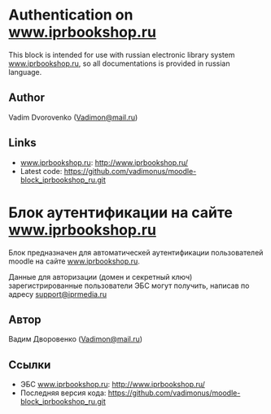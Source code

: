 Authentication on www.iprbookshop.ru
===============================

This block is intended for use with russian electronic library system www.iprbookshop.ru, 
so all documentations is provided in russian language.

Author
------
Vadim Dvorovenko (Vadimon@mail.ru)

Links
-----

- www.iprbookshop.ru: http://www.iprbookshop.ru/
- Latest code: https://github.com/vadimonus/moodle-block_iprbookshop_ru.git



Блок аутентификации на сайте www.iprbookshop.ru
========================================

Блок предназначен для автоматическей аутентификации пользователей moodle на сайте www.iprbookshop.ru.

Данные для авторизации (домен и секретный ключ) зарегистрированные пользователи ЭБС могут получить, написав по адресу support@iprmedia.ru

Автор
------
Вадим Дворовенко (Vadimon@mail.ru)

Ссылки
------

- ЭБС www.iprbookshop.ru: http://www.iprbookshop.ru/
- Последняя версия кода: https://github.com/vadimonus/moodle-block_iprbookshop_ru.git